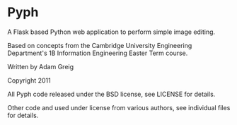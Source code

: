 Pyph
====

A Flask based Python web application to perform simple image editing.

Based on concepts from the Cambridge University Engineering Department's
1B Information Engineering Easter Term course.

Written by Adam Greig

Copyright 2011

All Pyph code released under the BSD license, see LICENSE for details.

Other code and used under license from various authors, see individual files
for details.
